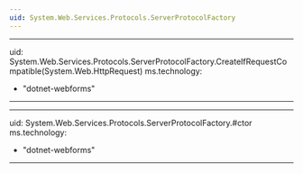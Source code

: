 ```yaml
---
uid: System.Web.Services.Protocols.ServerProtocolFactory
---
```


---
uid: System.Web.Services.Protocols.ServerProtocolFactory.CreateIfRequestCompatible(System.Web.HttpRequest)
ms.technology: 
  - "dotnet-webforms"
---

---
uid: System.Web.Services.Protocols.ServerProtocolFactory.#ctor
ms.technology: 
  - "dotnet-webforms"
---
